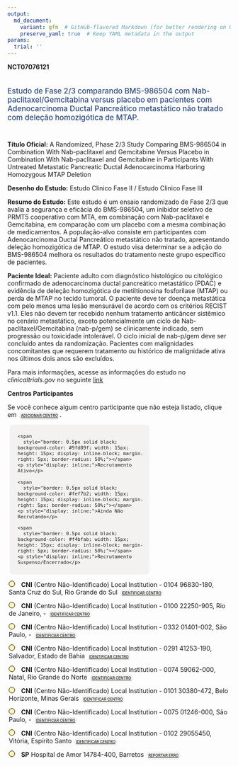 ```yaml
---
output: 
  md_document:
    variant: gfm  # GitHub-flavored Markdown (for better rendering on GitHub)
    preserve_yaml: true  # Keep YAML metadata in the output
params:
  trial: ''
---
```


<script async src="https://scripts.simpleanalyticscdn.com/latest.js"></script>

**NCT07076121**

<div style="padding: 5px 5px 5px 0px; font-size: 1.20em; font-weight: 500; color: #2E4A7F; text-align: left; margin-bottom: 20px">

Estudo de Fase 2/3 comparando BMS-986504 com Nab-paclitaxel/Gemcitabina
versus placebo em pacientes com Adenocarcinoma Ductal Pancreático
metastático não tratado com deleção homozigótica de MTAP.

</div>

**Título Oficial:** A Randomized, Phase 2/3 Study Comparing BMS-986504
in Combination With Nab-paclitaxel and Gemcitabine Versus Placebo in
Combination With Nab-paclitaxel and Gemcitabine in Participants With
Untreated Metastatic Pancreatic Ductal Adenocarcinoma Harboring
Homozygous MTAP Deletion

**Desenho do Estudo:** Estudo Clinico Fase II / Estudo Clinico Fase III

**Resumo do Estudo:** Este estudo é um ensaio randomizado de Fase 2/3
que avalia a segurança e eficácia do BMS-986504, um inibidor seletivo de
PRMT5 cooperativo com MTA, em combinação com Nab-paclitaxel e
Gemcitabina, em comparação com um placebo com a mesma combinação de
medicamentos. A população-alvo consiste em participantes com
Adenocarcinoma Ductal Pancreático metastático não tratado, apresentando
deleção homozigótica de MTAP. O estudo visa determinar se a adição do
BMS-986504 melhora os resultados do tratamento neste grupo específico de
pacientes.

**Paciente Ideal:** Paciente adulto com diagnóstico histológico ou
citológico confirmado de adenocarcinoma ductal pancreático metastático
(PDAC) e evidência de deleção homozigótica de metiltionosina fosforilase
(MTAP) ou perda de MTAP no tecido tumoral. O paciente deve ter doença
metastática com pelo menos uma lesão mensurável de acordo com os
critérios RECIST v1.1. Eles não devem ter recebido nenhum tratamento
anticâncer sistêmico no cenário metastático, exceto potencialmente um
ciclo de Nab-paclitaxel/Gemcitabina (nab-p/gem) se clinicamente
indicado, sem progressão ou toxicidade intolerável. O ciclo inicial de
nab-p/gem deve ser concluído antes da randomização. Pacientes com
malignidades concomitantes que requerem tratamento ou histórico de
malignidade ativa nos últimos dois anos são excluídos.

Para mais informações, acesse as informações do estudo no
*clinicaltrials.gov* no seguinte
[link](https://clinicaltrials.gov/ct2/show/NCT07076121)

**Centros Participantes**

Se você conhece algum centro participante que não esteja listado, clique
em
<span style="color: #2E4A7F; margin-left: 2px; padding: 4px; background-color: #f3f2f1; border-radius: 8px; font-weight: 500; font-size: 0.6em"><a
href="https://cancertrialsbr.shinyapps.io/formsapp?study_nct_id=NCT07076121&amp;location_id=N%2FA&amp;location_full_name=N%2FA&amp;form_type=Adicionar%20Centro"
target="_blank">ADICIONAR CENTRO</a></span>.

<div style="margin-bottom: 8px; margin-left: 5px; padding: 8px; max-width: 300px; background-color: #f3f2f1; border-radius: 8px; font-size: 0.9em">

<div style="margin-left: 10px;">

    <span 
      style="border: 0.5px solid black; background-color: #9fd89f; width: 15px; height: 15px; display: inline-block; margin-right: 5px; border-radius: 50%;"></span>
    <p style="display: inline;">Recrutamento Ativo</p>

</div>

<div style="margin-left: 10px;">

    <span 
      style="border: 0.5px solid black; background-color: #fef7b2; width: 15px; height: 15px; display: inline-block; margin-right: 5px; border-radius: 50%;"></span>
    <p style="display: inline;">Ainda Não Recrutando</p>

</div>

<div style="margin-left: 10px;">

    <span 
      style="border: 0.5px solid black; background-color: #f4bfab; width: 15px; height: 15px; display: inline-block; margin-right: 5px; border-radius: 50%;"></span>
    <p style="display: inline;">Recrutamento Suspenso/Encerrado</p>

</div>

</div>

<div style="margin: 3px;">

<span style="border: 0.5px solid black; display: inline-block; width: 12px; height: 12px; border-radius: 50%; margin-right: 10px; padding-bottom: 0px; background-color: #fef7b2;"></span>
<b>CNI</b> (Centro Não-Identificado) Local Institution - 0104 96830-180,
Santa Cruz do Sul, Rio Grande do Sul
<span style="color: #2E4A7F; margin-left: 2px; padding: 4px; background-color: #f3f2f1; border-radius: 8px; font-weight: 500; font-size: 0.6em"><a
href="https://cancertrialsbr.shinyapps.io/formsapp?study_nct_id=NCT07076121&amp;location_id=LOCALINSTITUTION0104SANTACRUZDOSULRIOGRANDEDOSUL96830180BRAZIL&amp;location_full_name=%28Centro%20N%C3%A3o-Identificado%29%2C%20Local%20Institution%20-%200104%2096830-180%2C%20Santa%20Cruz%20do%20Sul%2C%20Rio%20Grande%20do%20Sul&amp;form_type=Identificar%20Centro"
target="_blank">IDENTIFICAR CENTRO</a></span>

</div>

<div style="margin: 3px;">

<span style="border: 0.5px solid black; display: inline-block; width: 12px; height: 12px; border-radius: 50%; margin-right: 10px; padding-bottom: 0px; background-color: #fef7b2;"></span>
<b>CNI</b> (Centro Não-Identificado) Local Institution - 0100 22250-905,
Rio de Janeiro, -
<span style="color: #2E4A7F; margin-left: 2px; padding: 4px; background-color: #f3f2f1; border-radius: 8px; font-weight: 500; font-size: 0.6em"><a
href="https://cancertrialsbr.shinyapps.io/formsapp?study_nct_id=NCT07076121&amp;location_id=LOCALINSTITUTION0100RIODEJANEIRO22250905BRAZIL&amp;location_full_name=%28Centro%20N%C3%A3o-Identificado%29%2C%20Local%20Institution%20-%200100%2022250-905%2C%20Rio%20de%20Janeiro%2C%20%20-%20&amp;form_type=Identificar%20Centro"
target="_blank">IDENTIFICAR CENTRO</a></span>

</div>

<div style="margin: 3px;">

<span style="border: 0.5px solid black; display: inline-block; width: 12px; height: 12px; border-radius: 50%; margin-right: 10px; padding-bottom: 0px; background-color: #fef7b2;"></span>
<b>CNI</b> (Centro Não-Identificado) Local Institution - 0332 01401-002,
São Paulo, -
<span style="color: #2E4A7F; margin-left: 2px; padding: 4px; background-color: #f3f2f1; border-radius: 8px; font-weight: 500; font-size: 0.6em"><a
href="https://cancertrialsbr.shinyapps.io/formsapp?study_nct_id=NCT07076121&amp;location_id=LOCALINSTITUTION0332SAOPAULO01401002BRAZIL&amp;location_full_name=%28Centro%20N%C3%A3o-Identificado%29%2C%20Local%20Institution%20-%200332%2001401-002%2C%20S%C3%A3o%20Paulo%2C%20%20-%20&amp;form_type=Identificar%20Centro"
target="_blank">IDENTIFICAR CENTRO</a></span>

</div>

<div style="margin: 3px;">

<span style="border: 0.5px solid black; display: inline-block; width: 12px; height: 12px; border-radius: 50%; margin-right: 10px; padding-bottom: 0px; background-color: #fef7b2;"></span>
<b>CNI</b> (Centro Não-Identificado) Local Institution - 0291 41253-190,
Salvador, Estado de Bahia
<span style="color: #2E4A7F; margin-left: 2px; padding: 4px; background-color: #f3f2f1; border-radius: 8px; font-weight: 500; font-size: 0.6em"><a
href="https://cancertrialsbr.shinyapps.io/formsapp?study_nct_id=NCT07076121&amp;location_id=LOCALINSTITUTION0291SALVADORESTADODEBAHIA41253190BRAZIL&amp;location_full_name=%28Centro%20N%C3%A3o-Identificado%29%2C%20Local%20Institution%20-%200291%2041253-190%2C%20Salvador%2C%20Estado%20de%20Bahia&amp;form_type=Identificar%20Centro"
target="_blank">IDENTIFICAR CENTRO</a></span>

</div>

<div style="margin: 3px;">

<span style="border: 0.5px solid black; display: inline-block; width: 12px; height: 12px; border-radius: 50%; margin-right: 10px; padding-bottom: 0px; background-color: #fef7b2;"></span>
<b>CNI</b> (Centro Não-Identificado) Local Institution - 0074 59062-000,
Natal, Rio Grande do Norte
<span style="color: #2E4A7F; margin-left: 2px; padding: 4px; background-color: #f3f2f1; border-radius: 8px; font-weight: 500; font-size: 0.6em"><a
href="https://cancertrialsbr.shinyapps.io/formsapp?study_nct_id=NCT07076121&amp;location_id=LOCALINSTITUTION0074NATALRIOGRANDEDONORTE59062000BRAZIL&amp;location_full_name=%28Centro%20N%C3%A3o-Identificado%29%2C%20Local%20Institution%20-%200074%2059062-000%2C%20Natal%2C%20Rio%20Grande%20do%20Norte&amp;form_type=Identificar%20Centro"
target="_blank">IDENTIFICAR CENTRO</a></span>

</div>

<div style="margin: 3px;">

<span style="border: 0.5px solid black; display: inline-block; width: 12px; height: 12px; border-radius: 50%; margin-right: 10px; padding-bottom: 0px; background-color: #fef7b2;"></span>
<b>CNI</b> (Centro Não-Identificado) Local Institution - 0101 30380-472,
Belo Horizonte, Minas Gerais
<span style="color: #2E4A7F; margin-left: 2px; padding: 4px; background-color: #f3f2f1; border-radius: 8px; font-weight: 500; font-size: 0.6em"><a
href="https://cancertrialsbr.shinyapps.io/formsapp?study_nct_id=NCT07076121&amp;location_id=LOCALINSTITUTION0101BELOHORIZONTEMINASGERAIS30380472BRAZIL&amp;location_full_name=%28Centro%20N%C3%A3o-Identificado%29%2C%20Local%20Institution%20-%200101%2030380-472%2C%20Belo%20Horizonte%2C%20Minas%20Gerais&amp;form_type=Identificar%20Centro"
target="_blank">IDENTIFICAR CENTRO</a></span>

</div>

<div style="margin: 3px;">

<span style="border: 0.5px solid black; display: inline-block; width: 12px; height: 12px; border-radius: 50%; margin-right: 10px; padding-bottom: 0px; background-color: #fef7b2;"></span>
<b>CNI</b> (Centro Não-Identificado) Local Institution - 0075 01246-000,
São Paulo, -
<span style="color: #2E4A7F; margin-left: 2px; padding: 4px; background-color: #f3f2f1; border-radius: 8px; font-weight: 500; font-size: 0.6em"><a
href="https://cancertrialsbr.shinyapps.io/formsapp?study_nct_id=NCT07076121&amp;location_id=LOCALINSTITUTION0075SAOPAULO01246000BRAZIL&amp;location_full_name=%28Centro%20N%C3%A3o-Identificado%29%2C%20Local%20Institution%20-%200075%2001246-000%2C%20S%C3%A3o%20Paulo%2C%20%20-%20&amp;form_type=Identificar%20Centro"
target="_blank">IDENTIFICAR CENTRO</a></span>

</div>

<div style="margin: 3px;">

<span style="border: 0.5px solid black; display: inline-block; width: 12px; height: 12px; border-radius: 50%; margin-right: 10px; padding-bottom: 0px; background-color: #fef7b2;"></span>
<b>CNI</b> (Centro Não-Identificado) Local Institution - 0102 29055450,
Vitória, Espírito Santo
<span style="color: #2E4A7F; margin-left: 2px; padding: 4px; background-color: #f3f2f1; border-radius: 8px; font-weight: 500; font-size: 0.6em"><a
href="https://cancertrialsbr.shinyapps.io/formsapp?study_nct_id=NCT07076121&amp;location_id=LOCALINSTITUTION0102VITORIAESPIRITOSANTO29055450BRAZIL&amp;location_full_name=%28Centro%20N%C3%A3o-Identificado%29%2C%20Local%20Institution%20-%200102%2029055450%2C%20Vit%C3%B3ria%2C%20Esp%C3%ADrito%20Santo&amp;form_type=Identificar%20Centro"
target="_blank">IDENTIFICAR CENTRO</a></span>

</div>

<div style="margin: 3px;">

<span style="border: 0.5px solid black; display: inline-block; width: 12px; height: 12px; border-radius: 50%; margin-right: 10px; padding-bottom: 0px; background-color: #fef7b2;"></span>
<b>SP</b> Hospital de Amor 14784-400, Barretos
<span style="color: #2E4A7F; margin-left: 2px; padding: 4px; background-color: #f3f2f1; border-radius: 8px; font-weight: 500; font-size: 0.6em"><a
href="https://cancertrialsbr.shinyapps.io/formsapp?study_nct_id=NCT07076121&amp;location_id=LOCALINSTITUTION0071BARRETOSSAOPAULO14784400BRAZIL&amp;location_full_name=Hospital%20de%20Amor%2C%2014784-400%2C%20Barretos&amp;form_type=Reportar%20Erro"
target="_blank">REPORTAR ERRO</a></span>

</div>
